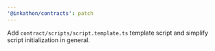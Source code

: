 ```yaml
---
'@inkathon/contracts': patch
---
```


Add `contract/scripts/script.template.ts` template script and simplify script initialization in general.
